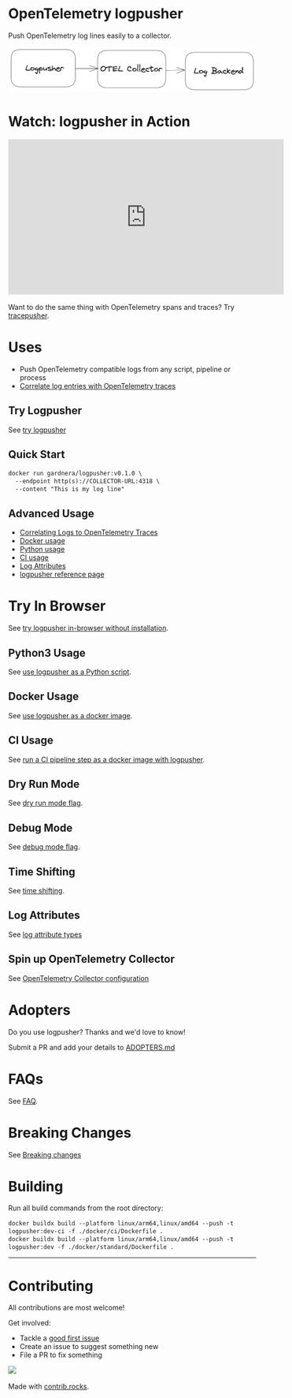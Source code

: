 # OpenTelemetry logpusher
Push OpenTelemetry log lines easily to a collector.

![logpusher architecture](./assets/architecture.png)

# Watch: logpusher in Action
<iframe width="560" height="315" src="https://www.youtube.com/embed/-z6THmR_jvQ" title="YouTube video player" frameborder="0" allow="accelerometer; autoplay; clipboard-write; encrypted-media; gyroscope; picture-in-picture; web-share" allowfullscreen></iframe>

Want to do the same thing with OpenTelemetry spans and traces? Try [tracepusher](https://agardnerit.github.io/tracepusher).

# Uses

- Push OpenTelemetry compatible logs from any script, pipeline or process
- [Correlate log entries with OpenTelemetry traces](reference/correlating-logs-to-traces.md)

## Try Logpusher
See [try logpusher](try.md)

## Quick Start

```
docker run gardnera/logpusher:v0.1.0 \
  --endpoint http(s)://COLLECTOR-URL:4318 \
  --content "This is my log line"
```

## Advanced Usage
- [Correlating Logs to OpenTelemetry Traces](reference/correlating-logs-to-traces.md)
- [Docker usage](usage/docker.md)
- [Python usage](usage/python.md)
- [CI usage](usage/ci.md)
- [Log Attributes](reference/attribute-types.md)
- [logpusher reference page](reference/index.md)


# Try In Browser

See [try logpusher in-browser without installation](try.md).

## Python3 Usage

See [use logpusher as a Python script](usage/python.md).


## Docker Usage

See [use logpusher as a docker image](usage/docker.md).

## CI Usage

See [run a CI pipeline step as a docker image with logpusher](usage/ci.md).

## Dry Run Mode

See [dry run mode flag](reference/dry-run-mode.md).

## Debug Mode

See [debug mode flag](reference/debug-mode.md).

## Time Shifting

See [time shifting](reference/time-shift.md).

## Log Attributes

See [log attribute types](reference/attribute-types.md)

## Spin up OpenTelemetry Collector

See [OpenTelemetry Collector configuration](reference/otel-col.md)

# Adopters

Do you use logpusher? Thanks and we'd love to know!

Submit a PR and add your details to [ADOPTERS.md](ADOPTERS.md)

# FAQs

See [FAQ](faq.md).

# Breaking Changes

See [Breaking changes](breaking-changes.md)

# Building

Run all build commands from the root directory:

```
docker buildx build --platform linux/arm64,linux/amd64 --push -t logpusher:dev-ci -f ./docker/ci/Dockerfile .
docker buildx build --platform linux/arm64,linux/amd64 --push -t logpusher:dev -f ./docker/standard/Dockerfile .
```

----------------------

# Contributing

All contributions are most welcome!

Get involved:
- Tackle a [good first issue](https://github.com/agardnerIT/logpusher/issues?q=is%3Aopen+is%3Aissue+label%3A%22good+first+issue%22)
- Create an issue to suggest something new
- File a PR to fix something

<a href="https://github.com/agardnerit/logpusher/graphs/contributors">
  <img src="https://contrib.rocks/image?repo=agardnerit/logpusher" />
</a>

Made with [contrib.rocks](https://contrib.rocks).

